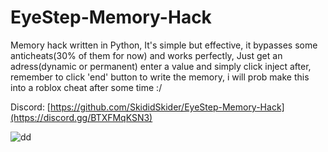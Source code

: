 # EyeStep-Memory-Hack
Memory hack written in Python, It's simple but effective, it bypasses some anticheats(30% of them for now) and works perfectly, Just get an adress(dynamic or permanent) enter a value and simply click inject after, remember to click 'end' button to write the memory,  i will prob make this into a roblox cheat after some time :/

Discord: [https://github.com/SkididSkider/EyeStep-Memory-Hack](https://discord.gg/BTXFMqKSN3)

![dd](https://github.com/user-attachments/assets/8f25023b-edff-474a-9756-8770627d8502)
